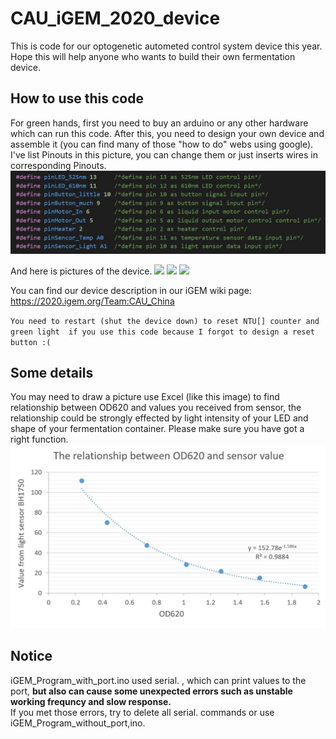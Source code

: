 # CAU_iGEM_2020_device
This is code for our optogenetic autometed control system device this year.  
Hope this will help anyone who wants to build their own fermentation device.

## How to use this code
For green hands, first you need to buy an arduino or any other hardware which can run this code. After this, you need to design your own device and assemble it (you can find many of those "how to do" webs using google).   
I've list Pinouts in this picture, you can change them or just inserts wires in corresponding Pinouts.  
![](https://github.com/Tarelku/CAU_iGEM_2020_device/blob/main/img/hubs.jpg)    

And here is pictures of the device.
![](https://github.com/Tarelku/CAU_iGEM_2020_device/blob/main/img/be04ff14c0290fc2d9ca8859af4ed2f.jpg)
![](https://github.com/Tarelku/CAU_iGEM_2020_device/blob/main/img/f7dc8356b0b125a9f8a8b15605f5149.jpg)
![](https://github.com/Tarelku/CAU_iGEM_2020_device/blob/main/img/9af0cff08ac67bf3258a259504226bd.jpg)  

You can find our device description in our iGEM wiki page: https://2020.igem.org/Team:CAU_China

`
You need to restart (shut the device down) to reset NTU[] counter and green light 
if you use this code because I forgot to design a reset button :(
`

## Some details
You may need to draw a picture use Excel (like this image) to find relationship between OD620 and values you received from sensor, the relationship could be strongly effected by light intensity of your LED and shape of your fermentation container. Please make sure you have got a right function.
![](https://github.com/Tarelku/CAU_iGEM_2020_device/blob/main/img/Relationship%20between%20OD620%20and%20sensor%20value.png)

## Notice
iGEM_Program_with_port.ino used serial. , which can print values to the port, **but also can cause some unexpected errors such as unstable working frequncy and slow response.**   
If you met those errors, try to delete all serial. commands or use iGEM_Program_without_port,ino.
